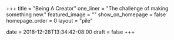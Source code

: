 +++
title = "Being A Creator"
one_liner = "The challenge of making something new."
featured_image = ""
show_on_homepage = false
homepage_order = 0
layout = "pile"

date = 2018-12-28T13:34:42-08:00
draft = false
+++
